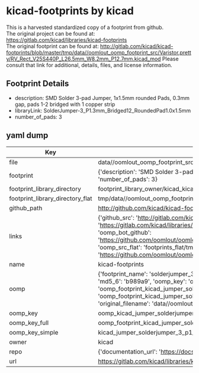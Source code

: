 # kicad-footprints by kicad  
This is a harvested standardized copy of a footprint from github.  
The original project can be found at:  
https://gitlab.com/kicad/libraries/kicad-footprints  
The original footprint can be found at:
http://gitlab.com/kicad/kicad-footprints/blob/master/tmp/data//oomlout_oomp_footprint_src/Varistor.pretty/RV_Rect_V25S440P_L26.5mm_W8.2mm_P12.7mm.kicad_mod
Please consult that link for additional, details, files, and license information.  
## Footprint Details
* description: SMD Solder 3-pad Jumper, 1x1.5mm rounded Pads, 0.3mm gap, pads 1-2 bridged with 1 copper strip  
* libraryLink: SolderJumper-3_P1.3mm_Bridged12_RoundedPad1.0x1.5mm  
* number_of_pads: 3  
## yaml dump  
| Key | Value |  
| --- | --- |  
| file | data//oomlout_oomp_footprint_src/kicad-footprints/Jumper.pretty/SolderJumper-3_P1.3mm_Bridged12_RoundedPad1.0x1.5mm.kicad_mod |  
| footprint | {'description': 'SMD Solder 3-pad Jumper, 1x1.5mm rounded Pads, 0.3mm gap, pads 1-2 bridged with 1 copper strip', 'libraryLink': 'SolderJumper-3_P1.3mm_Bridged12_RoundedPad1.0x1.5mm', 'number_of_pads': 3} |  
| footprint_library_directory | footprint_library_owner/kicad_kicad-footprints/ |  
| footprint_library_directory_flat | tmp/data//oomlout_oomp_footprint_src/footprints_flat/kicad_jumper_solderjumper_3_p1_3mm_bridged12_roundedpad1_0x1_5mm/working |  
| github_path | http://github.com/kicad/kicad-footprints/blob/master/tmp/data//oomlout_oomp_footprint_src/Jumper.pretty/SolderJumper-3_P1.3mm_Bridged12_RoundedPad1.0x1.5mm.kicad_mod |  
| links | {'github_src': 'http://gitlab.com/kicad/kicad-footprints/blob/master/tmp/data//oomlout_oomp_footprint_src/Varistor.pretty/RV_Rect_V25S440P_L26.5mm_W8.2mm_P12.7mm.kicad_mod', 'github_src_repo': 'https://gitlab.com/kicad/libraries/kicad-footprints', 'oomp_bot': 'tmp/data//oomlout_oomp_footprint_src/footprints/kicad_jumper_solderjumper_3_p1_3mm_bridged12_roundedpad1_0x1_5mm/working', 'oomp_bot_github': 'https://github.com/oomlout/oomlout_oomp_footprint_bot/tree/main/tmp/data//oomlout_oomp_footprint_src/footprints/kicad_jumper_solderjumper_3_p1_3mm_bridged12_roundedpad1_0x1_5mm/working', 'oomp_src_flat': 'footprints_flat/tmp/data//oomlout_oomp_footprint_src/footprints_flat/kicad_jumper_solderjumper_3_p1_3mm_bridged12_roundedpad1_0x1_5mm/working', 'oomp_src_flat_github': 'https://github.com/oomlout/oomlout_oomp_footprint_src/tree/main/tmp/data//oomlout_oomp_footprint_src/footprints_flat/kicad_jumper_solderjumper_3_p1_3mm_bridged12_roundedpad1_0x1_5mm/working'} |  
| name | kicad-footprints |  
| oomp | {'footprint_name': 'solderjumper_3_p1_3mm_bridged12_roundedpad1_0x1_5mm', 'library_name': 'jumper', 'md5': 'b989a9968ff7e8b2e7ceef326715b9af', 'md5_10': 'b989a9968f', 'md5_5': 'b989a', 'md5_6': 'b989a9', 'oomp_key': 'oomp_kicad_jumper_solderjumper_3_p1_3mm_bridged12_roundedpad1_0x1_5mm', 'oomp_key_extra': 'oomp_footprint_kicad_jumper_solderjumper_3_p1_3mm_bridged12_roundedpad1_0x1_5mm', 'oomp_key_full': 'oomp_footprint_kicad_jumper_solderjumper_3_p1_3mm_bridged12_roundedpad1_0x1_5mm_b989a9', 'oomp_key_simple': 'kicad_jumper_solderjumper_3_p1_3mm_bridged12_roundedpad1_0x1_5mm', 'original_filename': 'data//oomlout_oomp_footprint_src/kicad-footprints/Jumper.pretty/SolderJumper-3_P1.3mm_Bridged12_RoundedPad1.0x1.5mm.kicad_mod', 'owner_name': 'kicad'} |  
| oomp_key | oomp_kicad_jumper_solderjumper_3_p1_3mm_bridged12_roundedpad1_0x1_5mm |  
| oomp_key_full | oomp_footprint_kicad_jumper_solderjumper_3_p1_3mm_bridged12_roundedpad1_0x1_5mm |  
| oomp_key_simple | kicad_jumper_solderjumper_3_p1_3mm_bridged12_roundedpad1_0x1_5mm |  
| owner | kicad |  
| repo | {'documentation_url': 'https://docs.github.com/rest/repos/repos#get-a-repository', 'message': 'Not Found'} |  
| url | https://gitlab.com/kicad/libraries/kicad-footprints |  

